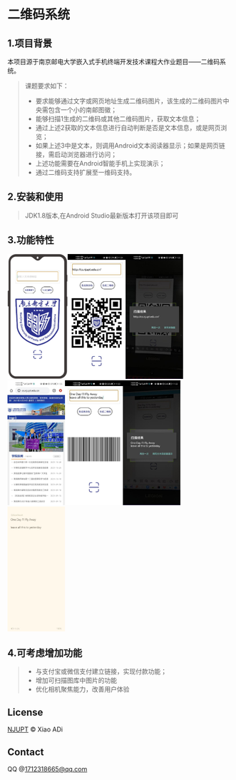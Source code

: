 # 二维码系统
## 1.项目背景
本项目源于南京邮电大学嵌入式手机终端开发技术课程大作业题目——二维码系统。
> 课题要求如下：
>* 要求能够通过文字或网页地址生成二维码图片，该生成的二维码图片中央需包含一个小的南邮图徽；
>* 能够扫描1生成的二维码或其他二维码图片，获取文本信息；
>* 通过上述2获取的文本信息进行自动判断是否是文本信息，或是网页浏览；
>* 如果上述3中是文本，则调用Android文本阅读器显示；如果是网页链接，需启动浏览器进行访问；
>* 上述功能需要在Android智能手机上实现演示；
>* 通过二维码支持扩展至一维码支持。
## 2.安装和使用
>JDK1.8版本,在Android Studio最新版本打开该项目即可
## 3.功能特性
<img src="1.png" height="280px"><img src="2.png" height="280px"><img src="6.png" height="280px"><img src="7.png" height="280px"><img src="3.png" height="280px"><img src="4.png" height="280px"><img src="5.png" height="280px">
## 4.可考虑增加功能
>* 与支付宝或微信支付建立链接，实现付款功能；
>* 增加可扫描图库中图片的功能
>* 优化相机聚焦能力，改善用户体验
## License
[NJUPT](LICENSE) © Xiao ADi
## Contact
QQ @1712318665@qq.com

